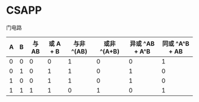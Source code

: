 # CSAPP



门电路

| A    |  B   | 与  AB | 或  A + B | 与非  ^(AB) | 或非  ^(A+B) | 异或  ^AB + A^B | 同或  ^A^B + AB |
| ---- | :--: | ------ | --------- | ----------- | ------------ | --------------- | --------------- |
| 0    |  0   | 0      | 0         | 1           | 0            | 0               | 1               |
| 0    |  1   | 0      | 1         | 1           | 0            | 1               | 0               |
| 1    |  0   | 0      | 1         | 1           | 0            | 1               | 0               |
| 1    |  1   | 1      | 1         | 0           | 1            | 0               | 1               |


